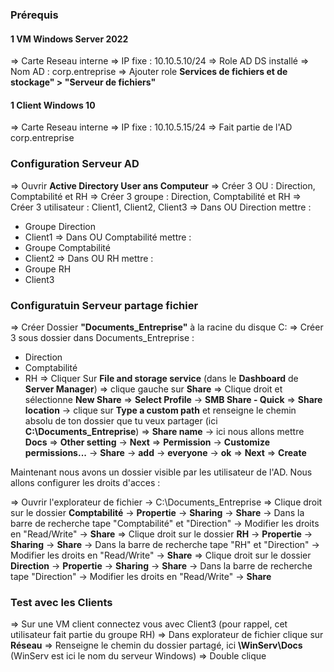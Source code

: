 ### Prérequis
#### 1 VM Windows Server 2022 
=> Carte Reseau interne
=> IP fixe : 10.10.5.10/24
=> Role AD DS installé 
=> Nom AD : corp.entreprise
=> Ajouter role **Services de fichiers et de stockage" > "Serveur de fichiers"**

#### 1 Client Windows 10
=> Carte Reseau interne 
=> IP fixe : 10.10.5.15/24
=> Fait partie de l'AD corp.entreprise

### Configuration Serveur AD 
=> Ouvrir **Active Directory User ans Computeur**
=> Créer 3 OU : Direction, Comptabilité et RH
=> Créer 3 groupe : Direction, Comptabilité et RH
=> Créer 3 utilisateur : Client1, Client2, Client3
=> Dans OU Direction mettre :
- Groupe Direction
- Client1
=> Dans OU Comptabilité mettre :
- Groupe Comptabilité
- Client2
=> Dans OU RH mettre :
- Groupe RH
- Client3

### Configuratuin Serveur partage fichier 
=> Créer Dossier **"Documents_Entreprise"** à la racine du disque C:
=> Créer 3 sous dossier dans Documents_Entreprise : 
- Direction
- Comptabilité
- RH
=> Cliquer Sur **File and storage service** (dans le **Dashboard** de **Server Manager**)
=> clique gauche sur **Share**
=> Clique droit et sélectionne **New Share**
=> **Select Profile** -> **SMB Share - Quick**
=> **Share location** -> clique sur **Type a custom path** et renseigne le chemin absolu de ton dossier que tu veux partager (ici **C:\Documents_Entreprise**)
=> **Share name** -> ici nous allons mettre **Docs**
=> **Other setting** -> **Next**
=> **Permission** -> **Customize permissions...** -> **Share** -> **add** -> **everyone** -> **ok**
=> **Next**
=> **Create**

Maintenant nous avons un dossier visible par les utilisateur de l'AD.
Nous allons configurer les droits d'acces :

=> Ouvrir l'explorateur de fichier -> C:\Documents_Entreprise
=> Clique droit sur le dossier **Comptabilité** -> **Propertie** -> **Sharing** -> **Share** -> Dans la barre de recherche tape "Comptabilité" et "Direction" -> Modifier les droits en "Read/Write" -> **Share**
=> Clique droit sur le dossier **RH** -> **Propertie** -> **Sharing** -> **Share** -> Dans la barre de recherche tape "RH" et "Direction" -> Modifier les droits en "Read/Write" -> **Share**
=> Clique droit sur le dossier **Direction** -> **Propertie** -> **Sharing** -> **Share** -> Dans la barre de recherche tape "Direction" -> Modifier les droits en "Read/Write" -> **Share**

### Test avec les Clients
=> Sur une VM client connectez vous avec Client3 (pour rappel, cet utilisateur fait partie du groupe RH)
=> Dans explorateur de fichier clique sur **Réseau**
=> Renseigne le chemin du dossier partagé, ici **\\WinServ\Docs** (WinServ est ici le nom du serveur Windows)
=> Double clique 






